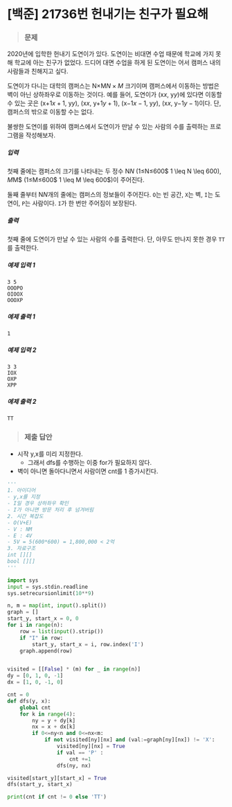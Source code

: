 # [백준] 21736번 헌내기는 친구가 필요해

> ### 문제

2020년에 입학한 헌내기 도연이가 있다. 도연이는 비대면 수업 때문에 학교에 가지 못해 학교에 아는 친구가 없었다. 드디어 대면 수업을 하게 된 도연이는 어서 캠퍼스 내의 사람들과 친해지고 싶다. 

도연이가 다니는 대학의 캠퍼스는 N×M$N \times M$ 크기이며 캠퍼스에서 이동하는 방법은 벽이 아닌 상하좌우로 이동하는 것이다. 예를 들어, 도연이가 (x$x$, y$y$)에 있다면 이동할 수 있는 곳은 (x+1$x+1$, y$y$), (x$x$, y+1$y+1$), (x−1$x-1$, y$y$), (x$x$, y−1$y-1$)이다. 단, 캠퍼스의 밖으로 이동할 수는 없다.

불쌍한 도연이를 위하여 캠퍼스에서 도연이가 만날 수 있는 사람의 수를 출력하는 프로그램을 작성해보자.

##### 입력

첫째 줄에는 캠퍼스의 크기를 나타내는 두 정수 N$N$ (1≤N≤600$ 1 \leq N \leq 600$), M$M$ (1≤M≤600$ 1 \leq M \leq 600$)이 주어진다.

둘째 줄부터 N$N$개의 줄에는 캠퍼스의 정보들이 주어진다. `O`는 빈 공간, `X`는 벽, `I`는 도연이, `P`는 사람이다. `I`가 한 번만 주어짐이 보장된다.

##### 출력

첫째 줄에 도연이가 만날 수 있는 사람의 수를 출력한다. 단, 아무도 만나지 못한 경우 `TT`를 출력한다.

##### 예제 입력 1

```
3 5
OOOPO
OIOOX
OOOXP
```

##### 예제 출력 1

```
1
```

##### 예제 입력 2

```
3 3
IOX
OXP
XPP
```

##### 예제 출력 2

```
TT
```

> ### 제출 답안

- 시작 y,x를 미리 지정한다. 
  - 그래서 dfs를 수행하는 이중 for가 필요하지 않다.
- 벽이 아니면 돌아다니면서 사람이면 cnt를 1 증가시킨다.

```python
'''
1. 아이디어
- y,x를 지정
- I일 경우 상하좌우 확인
- I가 아니면 방문 처리 후 넘겨버림
2. 시간 복잡도
- O(V+E)
- V : NM
- E : 4V
- 5V = 5(600*600) = 1,800,000 < 2억
3. 자료구조
int [][]
bool [][]
'''

import sys
input = sys.stdin.readline
sys.setrecursionlimit(10**9)

n, m = map(int, input().split())
graph = []
start_y, start_x = 0, 0
for i in range(n):
    row = list(input().strip())
    if "I" in row:
        start_y, start_x = i, row.index('I')
    graph.append(row)


visited = [[False] * (m) for _ in range(n)]
dy = [0, 1, 0, -1]
dx = [1, 0, -1, 0]

cnt = 0
def dfs(y, x):
    global cnt
    for k in range(4):
        ny = y + dy[k]
        nx = x + dx[k]
        if 0<=ny<n and 0<=nx<m:
            if not visited[ny][nx] and (val:=graph[ny][nx]) != 'X':
                visited[ny][nx] = True
                if val == 'P' :
                    cnt +=1
                dfs(ny, nx)

visited[start_y][start_x] = True
dfs(start_y, start_x)

print(cnt if cnt != 0 else 'TT')
```

